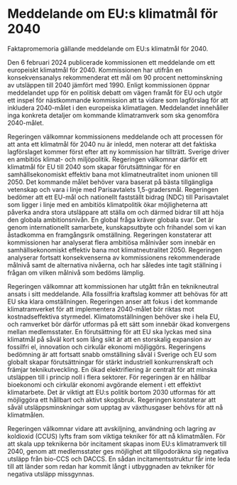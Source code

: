 # Meddelande om EU:s klimatmål för 2040

Faktapromemoria gällande meddelande om EU:s klimatmål för 2040\.

Den 6 februari 2024 publicerade kommissionen ett meddelande om ett
europeiskt klimatmål för 2040\. Kommissionen har utifrån en
konsekvensanalys rekommenderat ett mål om 90 procent nettominskning av
utsläppen till 2040 jämfört med 1990\. Enligt kommissionen öppnar
meddelandet upp för en politisk debatt om vägen framåt för EU och utgör ett
inspel för nästkommande kommission att ta vidare som lagförslag för att
inkludera 2040\-målet i den europeiska klimatlagen. Meddelandet innehåller
inga konkreta detaljer om kommande klimatramverk som ska genomföra
2040\-målet.

Regeringen välkomnar kommissionens meddelande och att processen för
att anta ett klimatmål för 2040 nu är inledd, men noterar att det faktiska
lagförslaget kommer först efter att ny kommission har tillträtt. Sverige driver
en ambitiös klimat\- och miljöpolitik. Regeringen välkomnar därför ett
klimatmål för EU till 2040 som skapar förutsättningar för en
samhällsekonomiskt effektiv bana mot klimatneutralitet inom unionen till
2050\. Det kommande målet behöver vara baserat på bästa tillgängliga
vetenskap och vara i linje med Parisavtalets 1,5\-gradersmål. Regeringen
bedömer att ett EU\-mål och nationellt fastställt bidrag (NDC) till Parisavtalet
som ligger i linje med en ambitiös klimatpolitik ökar möjligheterna att
påverka andra stora utsläppare att ställa om och därmed bidrar till att höja
den globala ambitionsnivån. En global fråga kräver globala svar. Det är
genom internationellt samarbete, kunskapsutbyte och frihandel som vi kan
åstadkomma en framgångsrik omställning. Regeringen konstaterar att kommissionen har analyserat flera ambitiösa målnivåer som innebär en samhällsekonomiskt effektiv bana mot klimatneutralitet 2050\. Regeringen analyserar fortsatt konsekvenserna av kommissionens rekommenderade målnivå samt de alternativa nivåerna, och har således inte tagit ställning i frågan om vilken målnivå som bedöms lämplig.

Regeringen välkomnar att kommissionen har utgått från en teknikneutral ansats i sitt meddelande. Alla fossilfria kraftslag kommer att behövas för att EU ska klara omställningen. Regeringen anser att fokus i det kommande klimatramverket för att implementera 2040\-målet bör riktas mot kostnadseffektiva styrmedel. Klimatomställningen behöver ske i hela EU, och ramverket bör därför utformas på ett sätt som innebär ökad konvergens mellan medlemsstater. En förutsättning för att EU ska lyckas med sina klimatmål på såväl kort som lång sikt är att en storskalig expansion av fossilfri el, innovation och cirkulär ekonomi möjliggörs. Regeringens bedömning är att fortsatt snabb omställning såväl i Sverige och EU som globalt skapar förutsättningar för stärkt industriell konkurrenskraft och främjar teknikutveckling. En ökad elektrifiering är centralt för att minska utsläppen till i princip noll i flera sektorer. För regeringen är en hållbar bioekonomi och cirkulär ekonomi avgörande element i ett effektivt klimatarbete. Det är viktigt att EU:s politik bortom 2030 utformas för att möjliggöra ett hållbart och aktivt skogsbruk. Regeringen konstaterar att såväl utsläppsminskningar som upptag av växthusgaser behövs för att nå klimatmålen.

Regeringen välkomnar vidare att avskiljning, användning och lagring av koldioxid (CCUS) lyfts fram som viktiga tekniker för att nå klimatmålen. För att skala upp teknikerna bör incitament skapas inom EU:s klimatramverk till 2040, genom att medlemsstater ges möjlighet att tillgodoräkna sig negativa utsläpp från bio\-CCS och DACCS. En sådan incitamentsstruktur får inte leda till att länder som redan har kommit långt i utbyggnaden av tekniker för negativa utsläpp missgynnas.
